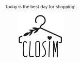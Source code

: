 <div style="text-align:center">Today is the best day for shopping!</div>
<br>
<div style="text-align:center"><img src="logo.png" width="30%" height="30%"/></div>
